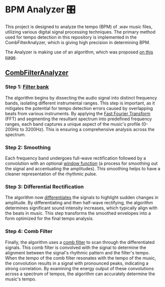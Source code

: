 # BPM Analyzer 🎛️

This project is designed to analyze the tempo (BPM) of .wav music files, utilizing various digital signal
processing techniques. The primary method used for tempo detection in this repository is implemented in the
CombFilterAnalyzer, which is giving high precision in determining BPM.

The Analyzer is making use of an algorithm, which was proposed
[on this page](https://www.clear.rice.edu/elec301/Projects01/beat_sync/beatalgo.html).

## [CombFilterAnalyzer](src/main/kotlin/cc/suffro/bpmanalyzer/bpmanalyzing/analyzers/CombFilterAnalyzer.kt)

### Step 1: [Filter bank](src/main/kotlin/cc/suffro/bpmanalyzer/bpmanalyzing/filters/Filterbank.kt)

The algorithm begins by dissecting the audio signal into distinct frequency bands, isolating different instrumental
ranges. This step is important, as it mitigates the potential for tempo detection errors caused by overlapping beats
from various instruments. By applying the
[Fast Fourier Transform](src/main/kotlin/cc/suffro/bpmanalyzer/fft/FFTProcessor.kt) (FFT) and segmenting the resultant
spectrum into predefined frequency ranges, each band captures a unique aspect of the music's profile
(0-200Hz to 3200Hz). This is ensuring a comprehensive analysis across the spectrum.

### Step 2: Smoothing

Each frequency band undergoes full-wave rectification followed by a convolution with an optional
[window function](src/main/kotlin/cc/suffro/bpmanalyzer/fft/data/WindowFunction.kt) (a process for smoothing out
the signal and accentuating the amplitudes). This smoothing helps to have a cleaner representation of the rhythmic
pulse.

### Step 3: Differential Rectification

The algorithm now [differentiates](src/main/kotlin/cc/suffro/bpmanalyzer/bpmanalyzing/filters/DifferentialRectifier.kt) 
the signals to highlight sudden changes in amplitude.
By differentiating and then half-wave rectifying, the algorithm determines significant sound intensity increases, which
typically align with the beats in music.
This step transforms the smoothed envelopes into a form optimized for the final tempo analysis.

### Step 4: Comb Filter

Finally, the algorithm uses a
[comb filter](src/main/kotlin/cc/suffro/bpmanalyzer/bpmanalyzing/filters/CombFilter.kt) to scan through the
differentiated signals. This comb filter is convolved with the signal to determine the alignment between the signal's
rhythmic pattern and the filter's tempo. When the tempo of the comb filter resonates with the tempo of the music, the
convolution results in a signal with pronounced peaks, indicating a strong correlation. By examining the energy output
of these convolutions across a spectrum of tempos, the algorithm can accurately determine the music's tempo.
